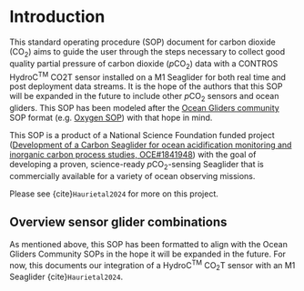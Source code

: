 # Introduction

This standard operating procedure (SOP) document for carbon dioxide (CO<sub>2</sub>) aims to guide the user through the steps necessary to collect good quality partial pressure of carbon dioxide (*p*CO<sub>2</sub>) data with a CONTROS HydroC<sup>TM</sup> CO2T sensor installed on a M1 Seaglider for both real time and post deployment data streams. It is the hope of the authors that this SOP will be expanded in the future to include other *p*CO<sub>2</sub> sensors and ocean gliders. This SOP has been modeled after the [Ocean Gliders community](https://github.com/OceanGlidersCommunity) SOP format (e.g. [Oxygen SOP](https://oceangliderscommunity.github.io/Oxygen_SOP/README.html)) with that hope in mind.

This SOP is a product of a National Science Foundation funded project ([Development of a Carbon Seaglider for ocean acidification monitoring and inorganic carbon process studies, OCE#1841948](https://www.nsf.gov/awardsearch/showAward?AWD_ID=1841948&HistoricalAwards=false)) with the goal of developing a proven, science-ready *p*CO<sub>2</sub>-sensing Seaglider that is commercially available for a variety of ocean observing missions.

Please see {cite}`Haurietal2024` for more on this project.


## Overview sensor glider combinations

As mentioned above, this SOP has been formatted to align with the Ocean Gliders Community SOPs in the hope it will be expanded in the future. For now, this documents our integration of a HydroC<sup>TM</sup> CO<sub>2</sub>T sensor with an M1 Seaglider {cite}`Haurietal2024`.